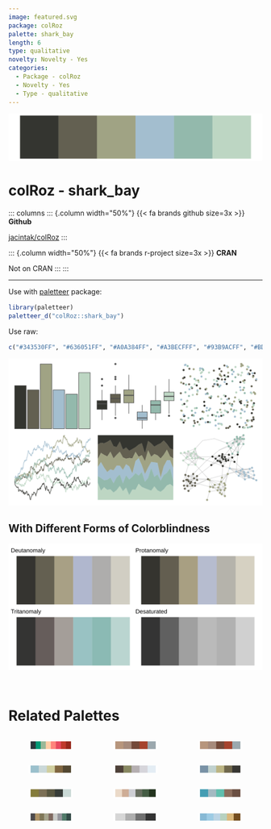 ```yaml
---
image: featured.svg
package: colRoz
palette: shark_bay
length: 6
type: qualitative
novelty: Novelty - Yes
categories:
  - Package - colRoz
  - Novelty - Yes
  - Type - qualitative
---
```


![](featured.svg)

# colRoz - shark_bay 

::: columns
::: {.column width="50%"}
{{< fa brands github size=3x >}}
**Github**

[jacintak/colRoz](https://github.com/jacintak/colRoz)
:::

::: {.column width="50%"}
{{< fa brands r-project size=3x >}}
**CRAN**

Not on CRAN
:::
:::

<hr> 

Use with [paletteer](https://emilhvitfeldt.github.io/paletteer/) package:

```r
library(paletteer)
paletteer_d("colRoz::shark_bay")
```

Use raw:

```r
c("#343530FF", "#636051FF", "#A0A384FF", "#A3BECFFF", "#93B9ACFF", "#BDD6C3FF")
``` 

![](examples.png) <br>

## With Different Forms of Colorblindness

![](colorblind.svg) 

<br>

# Related Palettes

<div class="list" style="display: grid; grid-template-columns: auto auto auto;"> <figure class="figure">
<a href="../../awtools/a_palette/"> <img src="../../awtools/a_palette/featured.svg" style="width: 100%;" class="figure-img"></a>
</figure> <figure class="figure">
<a href="../../ButterflyColors/hamadryas_feronia/"> <img src="../../ButterflyColors/hamadryas_feronia/featured.svg" style="width: 100%;" class="figure-img"></a>
</figure> <figure class="figure">
<a href="../../ButterflyColors/hamadryas_feronia/"> <img src="../../ButterflyColors/hamadryas_feronia/featured.svg" style="width: 100%;" class="figure-img"></a>
</figure> <figure class="figure">
<a href="../../lisa/SalvadorDali_1/"> <img src="../../lisa/SalvadorDali_1/featured.svg" style="width: 100%;" class="figure-img"></a>
</figure> <figure class="figure">
<a href="../../fishualize/Mugil_liza/"> <img src="../../fishualize/Mugil_liza/featured.svg" style="width: 100%;" class="figure-img"></a>
</figure> <figure class="figure">
<a href="../../fishualize/Alosa_fallax/"> <img src="../../fishualize/Alosa_fallax/featured.svg" style="width: 100%;" class="figure-img"></a>
</figure> <figure class="figure">
<a href="../../fishualize/Lile_piquitinga/"> <img src="../../fishualize/Lile_piquitinga/featured.svg" style="width: 100%;" class="figure-img"></a>
</figure> <figure class="figure">
<a href="../../calecopal/creek/"> <img src="../../calecopal/creek/featured.svg" style="width: 100%;" class="figure-img"></a>
</figure> <figure class="figure">
<a href="../../ButterflyColors/astraptes_fulgerator/"> <img src="../../ButterflyColors/astraptes_fulgerator/featured.svg" style="width: 100%;" class="figure-img"></a>
</figure> <figure class="figure">
<a href="../../IslamicArt/fes2/"> <img src="../../IslamicArt/fes2/featured.svg" style="width: 100%;" class="figure-img"></a>
</figure> <figure class="figure">
<a href="../../awtools/gpalette/"> <img src="../../awtools/gpalette/featured.svg" style="width: 100%;" class="figure-img"></a>
</figure> <figure class="figure">
<a href="../../beyonce/X35/"> <img src="../../beyonce/X35/featured.svg" style="width: 100%;" class="figure-img"></a>
</figure> 
</div>
